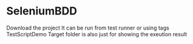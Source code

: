 # SeleniumBDD
Download the project 
It can be run from test runner or using tags TestScriptDemo
Target folder is also just for showing the exeution result
